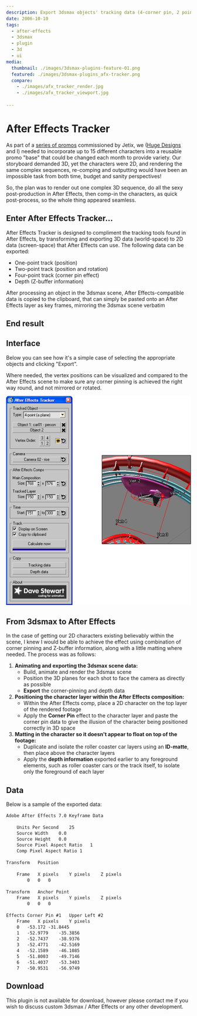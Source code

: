 ```yaml
---
description: Export 3dsmax objects' tracking data (4-corner pin, 2 point track, position) directly to After Effects
date: 2006-10-10
tags:
  - after-effects
  - 3dsmax
  - plugin
  - 3d
  - ui
media:
  thumbnail: ./images/3dsmax-plugins-feature-01.png
  featured: ./images/3dsmax-plugins_afx-tracker.png
  compare:
    - ./images/afx_tracker_render.jpg
    - ./images/afx_tracker_viewport.jpg

---
```


# After Effects Tracker

As part of a [series of promos](/archive/work/animation/jetix/) commissioned by Jetix, we ([Huge Designs](https://hugedesigns.co.uk) and I) needed to incorporate up to 15 different characters into a reusable promo "base" that could be changed each month to provide variety. Our storyboard demanded 3D, yet the characters were 2D, and rendering the same complex sequences, re-comping and outputting would have been an impossible task from both time, budget and sanity perspectives!

So, the plan was to render out one complex 3D sequence, do all the sexy post-production in After Effects, then comp-in the characters, as quick post-process, so the whole thing appeared seamless.

## Enter After Effects Tracker...

After Effects Tracker is designed to compliment the tracking tools found in After Effects, by transforming and exporting 3D data (world-space) to 2D data (screen-space) that After Effects can use. The following data can be exported:

- One-point track (position)
- Two-point track (position and rotation)
- Four-point track (corner pin effect)
- Depth (Z-buffer information)

After processing an object in the 3dsmax scene, After Effects-compatible data is copied to the clipboard, that can simply be pasted onto an After Effects layer as key frames, mirroring the 3dsmax scene verbatim

## End result

<MediaGallery media="compare" />

## Interface

Below you can see how it's a simple case of selecting the appropriate objects and clicking "Export".

Where needed, the vertex positions can be visualized and compared to the After Effects scene to make sure any corner pinning is achieved the right way round, and not mirrored or rotated.

![](./images/afx_tracker_ui.gif)

## From 3dsmax to After Effects

In the case of getting our 2D characters existing believably within the scene, I knew I would be able to achieve the effect using combination of corner pinning and Z-buffer information, along with a little matting where needed. The process was as follows:

1. **Animating and exporting the 3dsmax scene data:**
    - Build, animate and render the 3dsmax scene
    - Position the 3D planes for each shot to face the camera as directly as possible
    - **Export** the corner-pinning and depth data
2. **Positioning the character layer within the After Effects composition:**
    - Within the After Effects comp, place a 2D character on the top layer of the rendered footage
    - Apply the **Corner Pin** effect to the character layer and paste the corner pin data to give the illusion of the character being positioned correctly in 3D space
3. **Matting in the character so it doesn't appear to float on top of the footage:**
    - Duplicate and isolate the roller coaster car layers using an **ID-matte**, then place above the character layers
    - Apply the **depth information** exported earlier to any foreground elements, such as roller coaster cars or the track itself, to isolate only the foreground of each layer

## Data

Below is a sample of the exported data:

```
Adobe After Effects 7.0 Keyframe Data

	Units Per Second	25
	Source Width	0.0
	Source Height	0.0
	Source Pixel Aspect Ratio	1
	Comp Pixel Aspect Ratio	1

Transform	Position

	Frame	X pixels	Y pixels	Z pixels
		0	0	0	

Transform	Anchor Point
	Frame	X pixels	Y pixels	Z pixels
		0	0	0	

Effects	Corner Pin #1	Upper Left #2
	Frame	X pixels	Y pixels
	0	-53.172	-31.8445
	1	-52.9779	-35.3856
	2	-52.7437	-38.9376
	3	-52.4771	-42.5169
	4	-52.1589	-46.1085
	5	-51.8003	-49.7146
	6	-51.4037	-53.3403
	7	-50.9531	-56.9749
```

## Download

This plugin is not available for download, however please contact me if you wish to discuss custom 3dsmax / After Effects or any other development.

